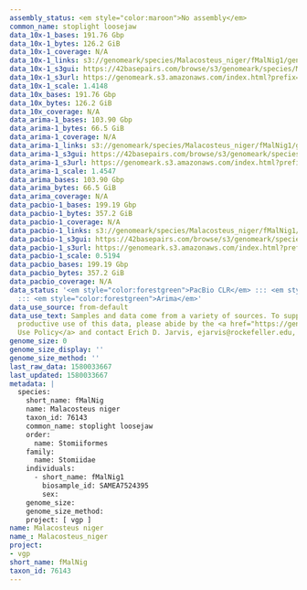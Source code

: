 ```yaml
---
assembly_status: <em style="color:maroon">No assembly</em>
common_name: stoplight loosejaw
data_10x-1_bases: 191.76 Gbp
data_10x-1_bytes: 126.2 GiB
data_10x-1_coverage: N/A
data_10x-1_links: s3://genomeark/species/Malacosteus_niger/fMalNig1/genomic_data/10x/<br>
data_10x-1_s3gui: https://42basepairs.com/browse/s3/genomeark/species/Malacosteus_niger/fMalNig1/genomic_data/10x/
data_10x-1_s3url: https://genomeark.s3.amazonaws.com/index.html?prefix=species/Malacosteus_niger/fMalNig1/genomic_data/10x/
data_10x-1_scale: 1.4148
data_10x_bases: 191.76 Gbp
data_10x_bytes: 126.2 GiB
data_10x_coverage: N/A
data_arima-1_bases: 103.90 Gbp
data_arima-1_bytes: 66.5 GiB
data_arima-1_coverage: N/A
data_arima-1_links: s3://genomeark/species/Malacosteus_niger/fMalNig1/genomic_data/arima/<br>
data_arima-1_s3gui: https://42basepairs.com/browse/s3/genomeark/species/Malacosteus_niger/fMalNig1/genomic_data/arima/
data_arima-1_s3url: https://genomeark.s3.amazonaws.com/index.html?prefix=species/Malacosteus_niger/fMalNig1/genomic_data/arima/
data_arima-1_scale: 1.4547
data_arima_bases: 103.90 Gbp
data_arima_bytes: 66.5 GiB
data_arima_coverage: N/A
data_pacbio-1_bases: 199.19 Gbp
data_pacbio-1_bytes: 357.2 GiB
data_pacbio-1_coverage: N/A
data_pacbio-1_links: s3://genomeark/species/Malacosteus_niger/fMalNig1/genomic_data/pacbio/<br>
data_pacbio-1_s3gui: https://42basepairs.com/browse/s3/genomeark/species/Malacosteus_niger/fMalNig1/genomic_data/pacbio/
data_pacbio-1_s3url: https://genomeark.s3.amazonaws.com/index.html?prefix=species/Malacosteus_niger/fMalNig1/genomic_data/pacbio/
data_pacbio-1_scale: 0.5194
data_pacbio_bases: 199.19 Gbp
data_pacbio_bytes: 357.2 GiB
data_pacbio_coverage: N/A
data_status: '<em style="color:forestgreen">PacBio CLR</em> ::: <em style="color:forestgreen">10x</em>
  ::: <em style="color:forestgreen">Arima</em>'
data_use_source: from-default
data_use_text: Samples and data come from a variety of sources. To support fair and
  productive use of this data, please abide by the <a href="https://genome10k.soe.ucsc.edu/data-use-policies/">Data
  Use Policy</a> and contact Erich D. Jarvis, ejarvis@rockefeller.edu, with any questions.
genome_size: 0
genome_size_display: ''
genome_size_method: ''
last_raw_data: 1580033667
last_updated: 1580033667
metadata: |
  species:
    short_name: fMalNig
    name: Malacosteus niger
    taxon_id: 76143
    common_name: stoplight loosejaw
    order:
      name: Stomiiformes
    family:
      name: Stomiidae
    individuals:
      - short_name: fMalNig1
        biosample_id: SAMEA7524395
        sex:
    genome_size:
    genome_size_method:
    project: [ vgp ]
name: Malacosteus niger
name_: Malacosteus_niger
project:
- vgp
short_name: fMalNig
taxon_id: 76143
---
```

